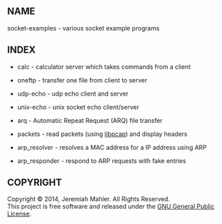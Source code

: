 
NAME
----

socket-examples - various socket example programs

INDEX
-----

 * calc - calculator server which takes commands from a client

 * oneftp - transfer one file from client to server

 * udp-echo - udp echo client and server

 * unix-echo - unix socket echo client/server

 * arq - Automatic Repeat Request (ARQ) file transfer

 * packets - read packets (using [libpcap][libpcap]) and display headers

 * arp_resolver - resolves a MAC address for a IP address using ARP

 * arp_responder - respond to ARP requests with fake entries

  [libpcap]: http://www.tcpdump.org

COPYRIGHT
---------

Copyright &copy; 2014, Jeremiah Mahler.  All Rights Reserved.<br>
This project is free software and released under
the [GNU General Public License][gpl].

 [gpl]: http://www.gnu.org/licenses/gpl.html

